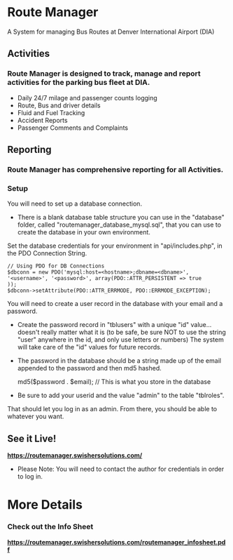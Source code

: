 # Route Manager
A System for managing Bus Routes at Denver International Airport (DIA)

## Activities
### Route Manager is designed to track, manage and report activities for the parking bus fleet at DIA.
- Daily 24/7 milage and passenger counts logging
- Route, Bus and driver details
- Fluid and Fuel Tracking
- Accident Reports
- Passenger Comments and Complaints

###

## Reporting
### Route Manager has comprehensive reporting for all Activities.

### Setup
You will need to set up a database connection.

- There is a blank database table structure you can use in the "database" folder, called "routemanager_database_mysql.sql", that you can use to create the database in your own environment. 

Set the database credentials for your environment in "api/includes.php", in the PDO Connection String.

	// Using PDO for DB Connections
	$dbconn = new PDO('mysql:host=<hostname>;dbname=<dbname>', '<username>', '<password>', array(PDO::ATTR_PERSISTENT => true
	));
	$dbconn->setAttribute(PDO::ATTR_ERRMODE, PDO::ERRMODE_EXCEPTION);		

You will need to create a user record in the database with your email and a password.

- Create the password record in "tblusers" with a unique "id" value... doesn't really matter what it is (to be safe, be sure NOT to use the string "user" anywhere in the id, and only use letters or numbers) The system will take care of the "id" values for future records.
 
- The password in the database should be a string made up of the email appended to the password and then md5 hashed.

	md5($password . $email); // This is what you store in the database
	
- Be sure to add your userid and the value "admin" to the table "tblroles".

That should let you log in as an admin. From there, you should be able to whatever you want.
	
## See it Live!
**https://routemanager.swishersolutions.com/**
- Please Note: You will need to contact the author for credentials in order to log in.

###
	
# More Details
### Check out the Info Sheet
**https://routemanager.swishersolutions.com/routemanager_infosheet.pdf**